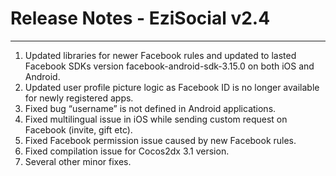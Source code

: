 # Release Notes - EziSocial v2.4

- - -

 1. Updated libraries for newer Facebook rules and updated to lasted Facebook SDKs version facebook-android-sdk-3.15.0 on both iOS and Android.
 2. Updated user profile picture logic as Facebook ID is no longer available for newly registered apps.
 3. Fixed bug “username” is not defined in Android applications.
 4. Fixed multilingual issue in iOS while sending custom request on Facebook (invite, gift etc).
 5. Fixed Facebook permission issue caused by new Facebook rules. 
 6. Fixed compilation issue for Cocos2dx 3.1 version.
 7. Several other minor fixes.